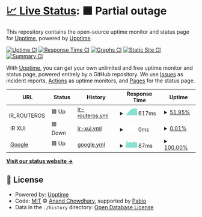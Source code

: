 # [📈 Live Status](https://demo.upptime.js.org): <!--live status--> **🟧 Partial outage**

This repository contains the open-source uptime monitor and status page for [Upptime](https://upptime.js.org), powered by [Upptime](https://github.com/upptime/upptime).

[![Uptime CI](https://github.com/BIGboss248/UPPTIME/workflows/Uptime%20CI/badge.svg)](https://github.com/BIGboss248/UPPTIME/actions?query=workflow%3A%22Uptime+CI%22)
[![Response Time CI](https://github.com/BIGboss248/UPPTIME/workflows/Response%20Time%20CI/badge.svg)](https://github.com/BIGboss248/UPPTIME/actions?query=workflow%3A%22Response+Time+CI%22)
[![Graphs CI](https://github.com/BIGboss248/UPPTIME/workflows/Graphs%20CI/badge.svg)](https://github.com/BIGboss248/UPPTIME/actions?query=workflow%3A%22Graphs+CI%22)
[![Static Site CI](https://github.com/BIGboss248/UPPTIME/workflows/Static%20Site%20CI/badge.svg)](https://github.com/BIGboss248/UPPTIME/actions?query=workflow%3A%22Static+Site+CI%22)
[![Summary CI](https://github.com/BIGboss248/UPPTIME/workflows/Summary%20CI/badge.svg)](https://github.com/BIGboss248/UPPTIME/actions?query=workflow%3A%22Summary+CI%22)

With [Upptime](https://upptime.js.org), you can get your own unlimited and free uptime monitor and status page, powered entirely by a GitHub repository. We use [Issues](https://github.com/upptime/upptime/issues) as incident reports, [Actions](https://github.com/BIGboss248/UPPTIME/actions) as uptime monitors, and [Pages](https://demo.upptime.js.org) for the status page.

<!--start: status pages-->
<!-- This summary is generated by Upptime (https://github.com/upptime/upptime) -->
<!-- Do not edit this manually, your changes will be overwritten -->
<!-- prettier-ignore -->
| URL | Status | History | Response Time | Uptime |
| --- | ------ | ------- | ------------- | ------ |
| <img alt="" src="https://icons.duckduckgo.com/ip3/null.ico" height="13"> IR_ROUTEROS | 🟩 Up | [ir-routeros.yml](https://github.com/BIGboss248/UPPTIME/commits/HEAD/history/ir-routeros.yml) | <details><summary><img alt="Response time graph" src="./graphs/ir-routeros/response-time-week.png" height="20"> 617ms</summary><br><a href="https://uptime.newage.rest/history/ir-routeros"><img alt="Response time 617" src="https://img.shields.io/endpoint?url=https%3A%2F%2Fraw.githubusercontent.com%2FBIGboss248%2FUPPTIME%2FHEAD%2Fapi%2Fir-routeros%2Fresponse-time.json"></a><br><a href="https://uptime.newage.rest/history/ir-routeros"><img alt="24-hour response time 617" src="https://img.shields.io/endpoint?url=https%3A%2F%2Fraw.githubusercontent.com%2FBIGboss248%2FUPPTIME%2FHEAD%2Fapi%2Fir-routeros%2Fresponse-time-day.json"></a><br><a href="https://uptime.newage.rest/history/ir-routeros"><img alt="7-day response time 617" src="https://img.shields.io/endpoint?url=https%3A%2F%2Fraw.githubusercontent.com%2FBIGboss248%2FUPPTIME%2FHEAD%2Fapi%2Fir-routeros%2Fresponse-time-week.json"></a><br><a href="https://uptime.newage.rest/history/ir-routeros"><img alt="30-day response time 617" src="https://img.shields.io/endpoint?url=https%3A%2F%2Fraw.githubusercontent.com%2FBIGboss248%2FUPPTIME%2FHEAD%2Fapi%2Fir-routeros%2Fresponse-time-month.json"></a><br><a href="https://uptime.newage.rest/history/ir-routeros"><img alt="1-year response time 617" src="https://img.shields.io/endpoint?url=https%3A%2F%2Fraw.githubusercontent.com%2FBIGboss248%2FUPPTIME%2FHEAD%2Fapi%2Fir-routeros%2Fresponse-time-year.json"></a></details> | <details><summary><a href="https://uptime.newage.rest/history/ir-routeros">51.95%</a></summary><a href="https://uptime.newage.rest/history/ir-routeros"><img alt="All-time uptime 51.95%" src="https://img.shields.io/endpoint?url=https%3A%2F%2Fraw.githubusercontent.com%2FBIGboss248%2FUPPTIME%2FHEAD%2Fapi%2Fir-routeros%2Fuptime.json"></a><br><a href="https://uptime.newage.rest/history/ir-routeros"><img alt="24-hour uptime 51.95%" src="https://img.shields.io/endpoint?url=https%3A%2F%2Fraw.githubusercontent.com%2FBIGboss248%2FUPPTIME%2FHEAD%2Fapi%2Fir-routeros%2Fuptime-day.json"></a><br><a href="https://uptime.newage.rest/history/ir-routeros"><img alt="7-day uptime 51.95%" src="https://img.shields.io/endpoint?url=https%3A%2F%2Fraw.githubusercontent.com%2FBIGboss248%2FUPPTIME%2FHEAD%2Fapi%2Fir-routeros%2Fuptime-week.json"></a><br><a href="https://uptime.newage.rest/history/ir-routeros"><img alt="30-day uptime 51.95%" src="https://img.shields.io/endpoint?url=https%3A%2F%2Fraw.githubusercontent.com%2FBIGboss248%2FUPPTIME%2FHEAD%2Fapi%2Fir-routeros%2Fuptime-month.json"></a><br><a href="https://uptime.newage.rest/history/ir-routeros"><img alt="1-year uptime 51.95%" src="https://img.shields.io/endpoint?url=https%3A%2F%2Fraw.githubusercontent.com%2FBIGboss248%2FUPPTIME%2FHEAD%2Fapi%2Fir-routeros%2Fuptime-year.json"></a></details>
| <img alt="" src="https://icons.duckduckgo.com/ip3/null.ico" height="13"> IR XUI | 🟥 Down | [ir-xui.yml](https://github.com/BIGboss248/UPPTIME/commits/HEAD/history/ir-xui.yml) | <details><summary><img alt="Response time graph" src="./graphs/ir-xui/response-time-week.png" height="20"> 0ms</summary><br><a href="https://uptime.newage.rest/history/ir-xui"><img alt="Response time 0" src="https://img.shields.io/endpoint?url=https%3A%2F%2Fraw.githubusercontent.com%2FBIGboss248%2FUPPTIME%2FHEAD%2Fapi%2Fir-xui%2Fresponse-time.json"></a><br><a href="https://uptime.newage.rest/history/ir-xui"><img alt="24-hour response time 0" src="https://img.shields.io/endpoint?url=https%3A%2F%2Fraw.githubusercontent.com%2FBIGboss248%2FUPPTIME%2FHEAD%2Fapi%2Fir-xui%2Fresponse-time-day.json"></a><br><a href="https://uptime.newage.rest/history/ir-xui"><img alt="7-day response time 0" src="https://img.shields.io/endpoint?url=https%3A%2F%2Fraw.githubusercontent.com%2FBIGboss248%2FUPPTIME%2FHEAD%2Fapi%2Fir-xui%2Fresponse-time-week.json"></a><br><a href="https://uptime.newage.rest/history/ir-xui"><img alt="30-day response time 0" src="https://img.shields.io/endpoint?url=https%3A%2F%2Fraw.githubusercontent.com%2FBIGboss248%2FUPPTIME%2FHEAD%2Fapi%2Fir-xui%2Fresponse-time-month.json"></a><br><a href="https://uptime.newage.rest/history/ir-xui"><img alt="1-year response time 0" src="https://img.shields.io/endpoint?url=https%3A%2F%2Fraw.githubusercontent.com%2FBIGboss248%2FUPPTIME%2FHEAD%2Fapi%2Fir-xui%2Fresponse-time-year.json"></a></details> | <details><summary><a href="https://uptime.newage.rest/history/ir-xui">0.01%</a></summary><a href="https://uptime.newage.rest/history/ir-xui"><img alt="All-time uptime 0.01%" src="https://img.shields.io/endpoint?url=https%3A%2F%2Fraw.githubusercontent.com%2FBIGboss248%2FUPPTIME%2FHEAD%2Fapi%2Fir-xui%2Fuptime.json"></a><br><a href="https://uptime.newage.rest/history/ir-xui"><img alt="24-hour uptime 0.01%" src="https://img.shields.io/endpoint?url=https%3A%2F%2Fraw.githubusercontent.com%2FBIGboss248%2FUPPTIME%2FHEAD%2Fapi%2Fir-xui%2Fuptime-day.json"></a><br><a href="https://uptime.newage.rest/history/ir-xui"><img alt="7-day uptime 0.01%" src="https://img.shields.io/endpoint?url=https%3A%2F%2Fraw.githubusercontent.com%2FBIGboss248%2FUPPTIME%2FHEAD%2Fapi%2Fir-xui%2Fuptime-week.json"></a><br><a href="https://uptime.newage.rest/history/ir-xui"><img alt="30-day uptime 0.01%" src="https://img.shields.io/endpoint?url=https%3A%2F%2Fraw.githubusercontent.com%2FBIGboss248%2FUPPTIME%2FHEAD%2Fapi%2Fir-xui%2Fuptime-month.json"></a><br><a href="https://uptime.newage.rest/history/ir-xui"><img alt="1-year uptime 0.01%" src="https://img.shields.io/endpoint?url=https%3A%2F%2Fraw.githubusercontent.com%2FBIGboss248%2FUPPTIME%2FHEAD%2Fapi%2Fir-xui%2Fuptime-year.json"></a></details>
| <img alt="" src="https://icons.duckduckgo.com/ip3/www.google.com.ico" height="13"> [Google](https://www.google.com) | 🟩 Up | [google.yml](https://github.com/BIGboss248/UPPTIME/commits/HEAD/history/google.yml) | <details><summary><img alt="Response time graph" src="./graphs/google/response-time-week.png" height="20"> 87ms</summary><br><a href="https://uptime.newage.rest/history/google"><img alt="Response time 86" src="https://img.shields.io/endpoint?url=https%3A%2F%2Fraw.githubusercontent.com%2FBIGboss248%2FUPPTIME%2FHEAD%2Fapi%2Fgoogle%2Fresponse-time.json"></a><br><a href="https://uptime.newage.rest/history/google"><img alt="24-hour response time 87" src="https://img.shields.io/endpoint?url=https%3A%2F%2Fraw.githubusercontent.com%2FBIGboss248%2FUPPTIME%2FHEAD%2Fapi%2Fgoogle%2Fresponse-time-day.json"></a><br><a href="https://uptime.newage.rest/history/google"><img alt="7-day response time 87" src="https://img.shields.io/endpoint?url=https%3A%2F%2Fraw.githubusercontent.com%2FBIGboss248%2FUPPTIME%2FHEAD%2Fapi%2Fgoogle%2Fresponse-time-week.json"></a><br><a href="https://uptime.newage.rest/history/google"><img alt="30-day response time 86" src="https://img.shields.io/endpoint?url=https%3A%2F%2Fraw.githubusercontent.com%2FBIGboss248%2FUPPTIME%2FHEAD%2Fapi%2Fgoogle%2Fresponse-time-month.json"></a><br><a href="https://uptime.newage.rest/history/google"><img alt="1-year response time 86" src="https://img.shields.io/endpoint?url=https%3A%2F%2Fraw.githubusercontent.com%2FBIGboss248%2FUPPTIME%2FHEAD%2Fapi%2Fgoogle%2Fresponse-time-year.json"></a></details> | <details><summary><a href="https://uptime.newage.rest/history/google">100.00%</a></summary><a href="https://uptime.newage.rest/history/google"><img alt="All-time uptime 100.00%" src="https://img.shields.io/endpoint?url=https%3A%2F%2Fraw.githubusercontent.com%2FBIGboss248%2FUPPTIME%2FHEAD%2Fapi%2Fgoogle%2Fuptime.json"></a><br><a href="https://uptime.newage.rest/history/google"><img alt="24-hour uptime 100.00%" src="https://img.shields.io/endpoint?url=https%3A%2F%2Fraw.githubusercontent.com%2FBIGboss248%2FUPPTIME%2FHEAD%2Fapi%2Fgoogle%2Fuptime-day.json"></a><br><a href="https://uptime.newage.rest/history/google"><img alt="7-day uptime 100.00%" src="https://img.shields.io/endpoint?url=https%3A%2F%2Fraw.githubusercontent.com%2FBIGboss248%2FUPPTIME%2FHEAD%2Fapi%2Fgoogle%2Fuptime-week.json"></a><br><a href="https://uptime.newage.rest/history/google"><img alt="30-day uptime 100.00%" src="https://img.shields.io/endpoint?url=https%3A%2F%2Fraw.githubusercontent.com%2FBIGboss248%2FUPPTIME%2FHEAD%2Fapi%2Fgoogle%2Fuptime-month.json"></a><br><a href="https://uptime.newage.rest/history/google"><img alt="1-year uptime 100.00%" src="https://img.shields.io/endpoint?url=https%3A%2F%2Fraw.githubusercontent.com%2FBIGboss248%2FUPPTIME%2FHEAD%2Fapi%2Fgoogle%2Fuptime-year.json"></a></details>

<!--end: status pages-->

[**Visit our status website →**](https://demo.upptime.js.org)

## 📄 License

- Powered by: [Upptime](https://github.com/upptime/upptime)
- Code: [MIT](./LICENSE) © [Anand Chowdhary](https://anandchowdhary.com), supported by [Pabio](https://pabio.com)
- Data in the `./history` directory: [Open Database License](https://opendatacommons.org/licenses/odbl/1-0/)
